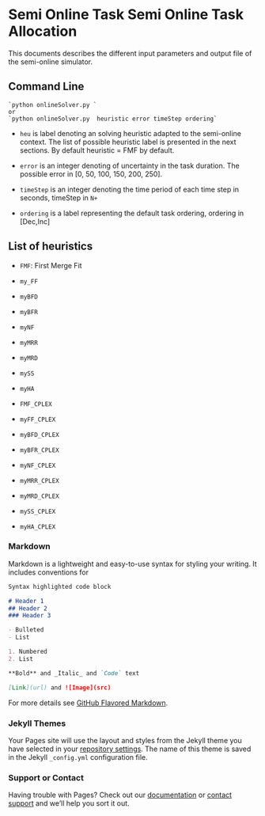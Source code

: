 # Semi Online Task Semi Online Task Allocation

This documents describes the different input parameters and output file of the semi-online simulator.

## Command Line

```
`python onlineSolver.py `
or 
`python onlineSolver.py  heuristic error timeStep ordering`
```

- `heu` is label denoting an solving heuristic adapted to the semi-online context. The list of possible heuristic label is presented in the next sections. By default 
heuristic = FMF by default.

- `error` is an integer denoting of uncertainty in the task duration. The possible error in [0, 50, 100, 150, 200, 250].

- `timeStep` is an integer denoting the time period of each time step in seconds, timeStep in `N+`

- `ordering` is a label representing the default task ordering, ordering in [Dec,Inc]


## List of heuristics
- `FMF`: First Merge Fit
- `my_FF`
- `myBFD`
- `myBFR`
- `myNF`
- `myMRR`
- `myMRD`
- `mySS`
- `myHA`

- `FMF_CPLEX`
- `myFF_CPLEX`
- `myBFD_CPLEX`
- `myBFR_CPLEX`
- `myNF_CPLEX`
- `myMRR_CPLEX`
- `myMRD_CPLEX`
- `mySS_CPLEX`
- `myHA_CPLEX`
### Markdown

Markdown is a lightweight and easy-to-use syntax for styling your writing. It includes conventions for

```markdown
Syntax highlighted code block

# Header 1
## Header 2
### Header 3

- Bulleted
- List

1. Numbered
2. List

**Bold** and _Italic_ and `Code` text

[Link](url) and ![Image](src)
```

For more details see [GitHub Flavored Markdown](https://guides.github.com/features/mastering-markdown/).

### Jekyll Themes

Your Pages site will use the layout and styles from the Jekyll theme you have selected in your [repository settings](https://github.com/ElVinto/semi_online_task_allocation/settings). The name of this theme is saved in the Jekyll `_config.yml` configuration file.

### Support or Contact

Having trouble with Pages? Check out our [documentation](https://help.github.com/categories/github-pages-basics/) or [contact support](https://github.com/contact) and we’ll help you sort it out.
